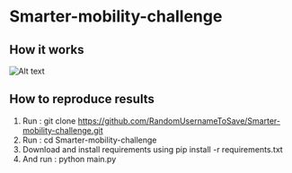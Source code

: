 # Smarter-mobility-challenge

## How it works
![Alt text](./Tableau%20vierge.png?raw=true "Title")

## How to reproduce results 
1. Run : git clone https://github.com/RandomUsernameToSave/Smarter-mobility-challenge.git
2. Run : cd Smarter-mobility-challenge
3. Download and install requirements using pip install -r requirements.txt
4. And run : python main.py

